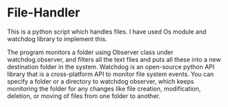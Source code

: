 # File-Handler
This is a python script which handles files.
I have used Os module and watchdog library to implement this. 

The program monitors a folder using Observer class under watchdog.observer, and filters all the text files and puts all these into a new destination folder in the system. 
Watchdog is an open-source python API library that is a cross-platform API to monitor file system events. You can specify a folder or a directory to watchdog observer, which keeps monitoring the folder for any changes like file creation, modification, deletion, or moving of files from one folder to another.
